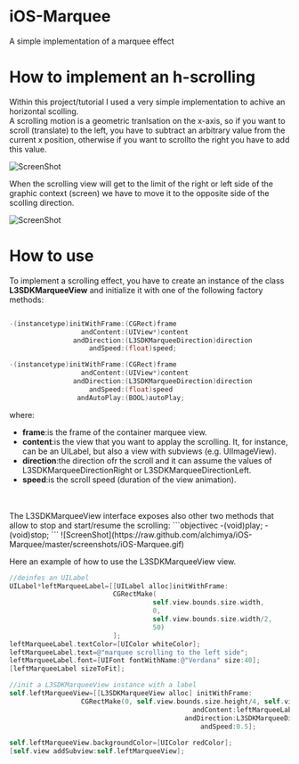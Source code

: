 # iOS-Marquee
A simple implementation of a marquee effect

# How to implement an h-scrolling
Within this project/tutorial I used a very simple implementation to achive an horizontal scolling.
<br/>
A scrolling motion is a geometric tranlsation on the x-axis, so if you want to scroll (translate) to the left,
you have to subtract an arbitrary value from the current x position, otherwise if you want to scrollto the right 
you have to add this value.

![ScreenShot](https://raw.github.com/alchimya/iOS-Marquee/master/screenshots/scroll.jpg)

When the scrolling view will get to the limit of the right or left side of the graphic context (screen) 
we have to move it to the opposite side of the scolling direction.

![ScreenShot](https://raw.github.com/alchimya/iOS-Marquee/master/screenshots/scroll_left.jpg)

# How to use
To implement a scrolling effect, you have to create an instance of the class <b>L3SDKMarqueeView</b> and 
initialize it with one of the following factory methods:

```objectivec

-(instancetype)initWithFrame:(CGRect)frame
                  andContent:(UIView*)content
                andDirection:(L3SDKMarqueeDirection)direction
                    andSpeed:(float)speed;

-(instancetype)initWithFrame:(CGRect)frame
                  andContent:(UIView*)content
                andDirection:(L3SDKMarqueeDirection)direction
                    andSpeed:(float)speed
                 andAutoPlay:(BOOL)autoPlay;

```
where:
<br/>
- <b>frame</b>:is the frame of the container marquee view.
- <b>content</b>:is the view that you want to applay the scrolling. It, for instance, can be an UILabel,
but also a view with subviews (e.g. UIImageView).
- <b>direction</b>:the direction ofr the scroll and it can assume the values of L3SDKMarqueeDirectionRight or L3SDKMarqueeDirectionLeft.
- <b>speed</b>:is the scroll speed (duration of the view animation).
<br/>
<br/>
The L3SDKMarqueeView interface exposes also other two methods that allow to stop and start/resume the scrolling:
```objectivec
-(void)play;
-(void)stop;
```
![ScreenShot](https://raw.github.com/alchimya/iOS-Marquee/master/screenshots/iOS-Marquee.gif)

Here an example of how to use the L3SDKMarqueeView view.
```objectivec
//deinfes an UILabel
UILabel*leftMarqueeLabel=[[UILabel alloc]initWithFrame:
                          CGRectMake(
                                    self.view.bounds.size.width,
                                    0,
                                    self.view.bounds.size.width/2,
                                    50)
                          ];
leftMarqueeLabel.textColor=[UIColor whiteColor];
leftMarqueeLabel.text=@"marquee scrolling to the left side";
leftMarqueeLabel.font=[UIFont fontWithName:@"Verdana" size:40];
[leftMarqueeLabel sizeToFit];

//init a L3SDKMarqueeView instance with a label
self.leftMarqueeView=[[L3SDKMarqueeView alloc] initWithFrame:
                  CGRectMake(0, self.view.bounds.size.height/4, self.view.bounds.size.width, 50)
                                              andContent:leftMarqueeLabel
                                            andDirection:L3SDKMarqueeDirectionLeft
                                                andSpeed:0.5];
    
self.leftMarqueeView.backgroundColor=[UIColor redColor];
[self.view addSubview:self.leftMarqueeView];
```
